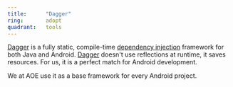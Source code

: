 ```yaml
---
title:      "Dagger"
ring:       adopt
quadrant:   tools
---
```


[Dagger](https://google.github.io/dagger/) is a fully static, compile-time [dependency injection](http://en.wikipedia.org/wiki/Dependency_injection) framework for both Java and Android. [Dagger](https://google.github.io/dagger/) doesn't use reflections at runtime, it saves resources.
For us, it is a perfect match for Android development.

We at AOE use it as a base framework for every Android project.

